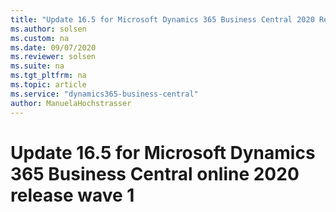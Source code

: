 ```yaml
---
title: "Update 16.5 for Microsoft Dynamics 365 Business Central 2020 Release Wave 1"
ms.author: solsen
ms.custom: na
ms.date: 09/07/2020
ms.reviewer: solsen
ms.suite: na
ms.tgt_pltfrm: na
ms.topic: article
ms.service: "dynamics365-business-central"
author: ManuelaHochstrasser
---
```


# Update 16.5 for Microsoft Dynamics 365 Business Central online 2020 release wave 1


